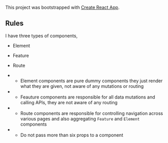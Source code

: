 This project was bootstrapped with [Create React App](https://github.com/facebook/create-react-app).

## Rules

I have three types of components,

- Element
- Feature
- Route

- - Element components are pure dummy components they just render what they are given, not aware of any mutations or routing

- - Feauture components are responsible for all data mutations and calling APIs, they are not aware of any routing

- - Route components are responsible for controlling navigation across various pages and also aggregating `Feature` and `Element` components

- - Do not pass more than six props to a component
